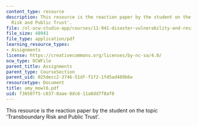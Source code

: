 ```yaml
---
content_type: resource
description: This resource is the reaction paper by the student on the topic 'Transboundary
  Risk and Public Trust'.
file: /ol-ocw-studio-app/courses/11-941-disaster-vulnerability-and-resilience-spring-2005/f36507f5c6378aae8dc611a8dd7f8af0_amy_mowl6.pdf
file_size: 48941
file_type: application/pdf
learning_resource_types:
- Assignments
license: https://creativecommons.org/licenses/by-nc-sa/4.0/
ocw_type: OCWFile
parent_title: Assignments
parent_type: CourseSection
parent_uid: 025decc2-3746-51df-f1f2-1fd5ad489b6e
resourcetype: Document
title: amy_mowl6.pdf
uid: f36507f5-c637-8aae-8dc6-11a8dd7f8af0
---
```

This resource is the reaction paper by the student on the topic 'Transboundary Risk and Public Trust'.